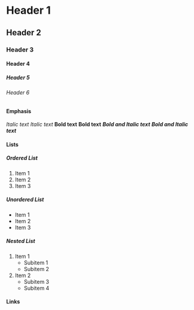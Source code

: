 # Header 1
## Header 2
### Header 3
#### Header 4
##### Header 5
###### Header 6

#### Emphasis
*Italic text*
_Italic text_
**Bold text**
__Bold text__
***Bold and Italic text***
___Bold and Italic text___

#### Lists
##### Ordered List
1. Item 1
2. Item 2
3. Item 3

##### Unordered List
* Item 1
* Item 2
* Item 3

##### Nested List
1. Item 1
    * Subitem 1
    * Subitem 2
2. Item 2
    * Subitem 3
    * Subitem 4

#### Links
